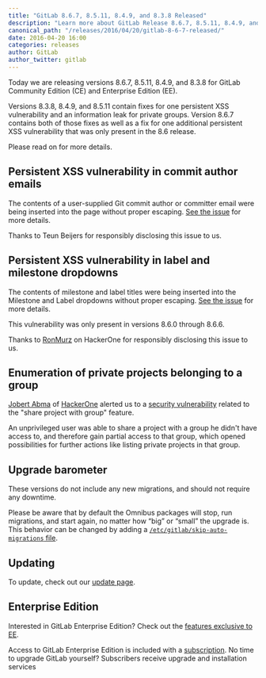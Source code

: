 ```yaml
---
title: "GitLab 8.6.7, 8.5.11, 8.4.9, and 8.3.8 Released"
description: "Learn more about GitLab Release 8.6.7, 8.5.11, 8.4.9, and 8.3.8 for GitLab Community Edition (CE) and Enterprise Edition (EE)"
canonical_path: "/releases/2016/04/20/gitlab-8-6-7-released/"
date: 2016-04-20 16:00
categories: releases
author: GitLab
author_twitter: gitlab
---
```


Today we are releasing versions 8.6.7, 8.5.11, 8.4.9, and 8.3.8 for GitLab
Community Edition (CE) and Enterprise Edition (EE).

Versions 8.3.8, 8.4.9, and 8.5.11 contain fixes for one persistent XSS
vulnerability and an information leak for private groups. Version 8.6.7 contains
both of those fixes as well as a fix for one additional persistent XSS
vulnerability that was only present in the 8.6 release.

Please read on for more details.

<!-- more -->

## Persistent XSS vulnerability in commit author emails

The contents of a user-supplied Git commit author or committer email were being
inserted into the page without proper escaping. [See the
issue](https://gitlab.com/gitlab-org/gitlab-ce/issues/15126) for more details.

Thanks to Teun Beijers for responsibly disclosing this issue to us.

## Persistent XSS vulnerability in label and milestone dropdowns

The contents of milestone and label titles were being inserted into the
Milestone and Label dropdowns without proper escaping. [See the
issue](https://gitlab.com/gitlab-org/gitlab-ce/issues/15389) for more details.

This vulnerability was only present in versions 8.6.0 through 8.6.6.

Thanks to [RonMurz](https://hackerone.com/ronmurz) on HackerOne for responsibly
disclosing this issue to us.

## Enumeration of private projects belonging to a group

[Jobert Abma](https://twitter.com/jobertabma) of [HackerOne](https://hackerone.com/jobert)
alerted us to a [security vulnerability] related to the "share project with
group" feature.

An unprivileged user was able to share a project with a group he didn't have
access to, and therefore gain partial access to that group, which opened
possibilities for further actions like listing private projects in that group.

[security vulnerability]: https://gitlab.com/gitlab-org/gitlab-ce/issues/15330

## Upgrade barometer

These versions do not include any new migrations, and should not require any
downtime.

Please be aware that by default the Omnibus packages will stop, run migrations,
and start again, no matter how “big” or “small” the upgrade is. This behavior
can be changed by adding a [`/etc/gitlab/skip-auto-migrations`
file](http://doc.gitlab.com/omnibus/update/README.html).

## Updating

To update, check out our [update page](/update/).

## Enterprise Edition

Interested in GitLab Enterprise Edition? Check out the [features exclusive to
EE](/features/#enterprise).

Access to GitLab Enterprise Edition is included with a [subscription](/pricing/).
No time to upgrade GitLab yourself? Subscribers receive upgrade and installation
services
